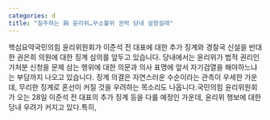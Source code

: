 ```yaml
---
categories: d
title: "질주하는 與 윤리위…무소불위 권력 당내 설왕설래"
---
```

핵심요약국민의힘 윤리위원회가 이준석 전 대표에 대한 추가 징계와 경찰국 신설을 반대한 권은희 의원에 대한 징계 심의를 앞두고 있습니다. 당내에서는 윤리위가 법적 권리인 가처분 신청을 문제 삼는 행위에 대한 의문과 의사 표명에 앞서 자기검열을 해야하느냐는 부담까지 나오고 있습니다. 징계 의결은 자연스러운 수순이라는 관측이 우세한 가운데, 무리한 징계로 혼선이 커질 것을 우려하는 목소리도 나옵니다.국민의힘 윤리위원회가 오는 28일 이준석 전 대표의 추가 징계 등을 다룰 예정인 가운데, 윤리위 행보에 대한 당내 우려가 커지고 있다.특히,